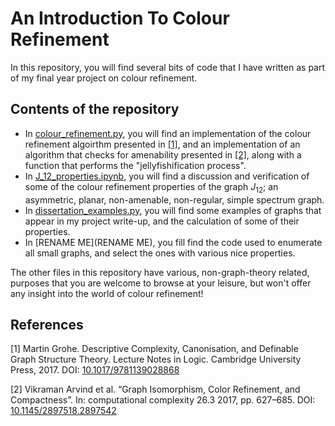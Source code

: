 # An Introduction To Colour Refinement
In this repository, you will find several bits of code that I have written as part of my final year project on colour refinement.

## Contents of the repository
 - In [colour_refinement.py](colour_refinement.py), you will find an implementation of the colour refinement algoirthm presented in [[1]](#1), and an implementation
 of an algorithm that checks for amenability presented in [[2]](#2), along with a function that performs the "jellyfishification process".
 - In [J_12_properties.ipynb](J_12_properties.ipynb), you will find a discussion and verification of some of the colour refinement properties of the graph $J_{12}$; an
 asymmetric, planar, non-amenable, non-regular, simple spectrum graph.
 - In [dissertation_examples.py](dissertation_examples.py), you will find some examples of graphs that appear in my project write-up, and the calculation of some of their
 properties.
 - In [RENAME ME](RENAME ME), you fill find the code used to enumerate all small graphs, and select the ones with various nice properties.
 
 The other files in this repository have various, non-graph-theory related, purposes that you are welcome to browse at your leisure, but won't offer any insight into
 the world of colour refinement!

## References
<a id="1">[1]</a> 
Martin Grohe.
Descriptive Complexity, Canonisation, and Definable Graph Structure Theory.
Lecture Notes in Logic.
Cambridge University Press, 2017.
DOI: [10.1017/9781139028868](https://doi.org/10.1017/9781139028868)

<a id="2">[2]</a> 
Vikraman Arvind et al.
“Graph Isomorphism, Color Refinement, and Compactness”.
In: computational complexity 26.3
2017,
pp. 627–685.
DOI: [10.1145/2897518.2897542](https://doi.org/10.1145/2897518.2897542)

